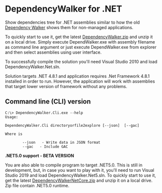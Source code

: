 # DependencyWalker for .NET

Show dependencies tree for .NET assemblies similar to how the old [Dependency Walker](http://www.dependencywalker.com/) shows them for non-managed applications.

To quickly start to use it, get the latest [DependencyWalker.zip](https://github.com/isindicic/DependencyWalker.Net/releases/download/1.0/DependencyWalker.zip) and unzip it on a local drive.
Simply execute DependWalker.exe with assembly filename as command line argument or just execute DependWalker.exe from explorer and then select assemblies using user interface.

To successfully compile the solution you'll need Visual Studio 2010 and load DependencyWalker.Net.sln.

Solution targets .NET 4.8.1 and application requires .Net Framework 4.8.1 installed in order to run. However, the application will work with assemblies that target lower version of framework without any problems.

## Command line (CLI) version

```
C:\> DependencyWalker.Cli.exe --help
Usage:

DependencyWalker.Cli directoryorfile2explore [--json]  [--gac]

Where is

        --json   - Write data in JSON format
        --gac   - Include GAC

```

**.NET5.0 support - BETA VERSION**

You are also able to compile program to target .NET5.0. This is still in development, but, in case you want to play with it, you'll need to run Visual Studio 2019 and load DependencyWalker.Net5.sln. To quickly start to use it, get the latest [DependencyWalkerNetCore.zip](https://github.com/isindicic/DependencyWalker.Net/releases/download/1.0/DependencyWalkerNetCore.zip) and unzip it on a local drive. Zip file contain .NET5.0 runtime.
